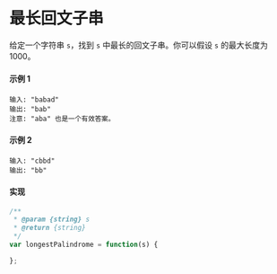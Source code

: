 # 最长回文子串

给定一个字符串 `s`，找到 `s` 中最长的回文子串。你可以假设 `s` 的最大长度为 1000。

#### 示例 1

```
输入: "babad"
输出: "bab"
注意: "aba" 也是一个有效答案。
```

#### 示例 2

```
输入: "cbbd"
输出: "bb"
```

#### 实现

```js
/**
 * @param {string} s
 * @return {string}
 */
var longestPalindrome = function(s) {

};
```
